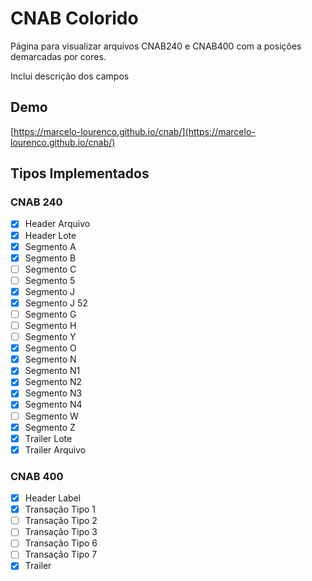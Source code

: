 # CNAB Colorido

Página para visualizar arquivos CNAB240 e CNAB400 com a posições demarcadas por cores.

Inclui descrição dos campos

## Demo

[https://marcelo-lourenco.github.io/cnab/](https://marcelo-lourenco.github.io/cnab/)

## Tipos Implementados

### CNAB 240

- [x] Header Arquivo
- [x] Header Lote
- [x] Segmento A
- [x] Segmento B
- [ ] Segmento C
- [ ] Segmento 5
- [x] Segmento J
- [x] Segmento J 52
- [ ] Segmento G
- [ ] Segmento H
- [ ] Segmento Y
- [x] Segmento O
- [x] Segmento N
- [x] Segmento N1
- [x] Segmento N2
- [x] Segmento N3
- [x] Segmento N4
- [ ] Segmento W
- [x] Segmento Z
- [x] Trailer Lote  
- [x] Trailer Arquivo  

### CNAB 400

- [x] Header Label
- [x] Transação Tipo 1
- [ ] Transação Tipo 2
- [ ] Transação Tipo 3
- [ ] Transação Tipo 6
- [ ] Transação Tipo 7
- [x] Trailer
